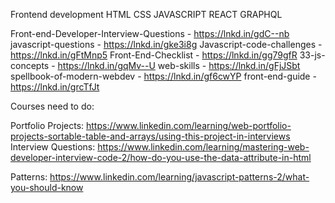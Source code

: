 

Frontend development
HTML
CSS
JAVASCRIPT
REACT
GRAPHQL



Front-end-Developer-Interview-Questions - https://lnkd.in/gdC--nb
javascript-questions - https://lnkd.in/gke3i8g
Javascript-code-challenges - https://lnkd.in/gFtMnp5
Front-End-Checklist - https://lnkd.in/gg79gfR
33-js-concepts - https://lnkd.in/gqMv--U
web-skills - https://lnkd.in/gFjJSbt
spellbook-of-modern-webdev - https://lnkd.in/gf6cwYP
front-end-guide - https://lnkd.in/grcTfJt


Courses need to do: 

Portfolio Projects: https://www.linkedin.com/learning/web-portfolio-projects-sortable-table-and-arrays/using-this-project-in-interviews
Interview Questions: https://www.linkedin.com/learning/mastering-web-developer-interview-code-2/how-do-you-use-the-data-attribute-in-html

Patterns: https://www.linkedin.com/learning/javascript-patterns-2/what-you-should-know